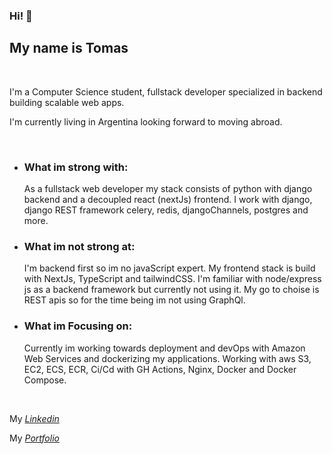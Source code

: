 ### Hi! 👋
## My name is Tomas

<br/>

I'm a Computer Science student, fullstack developer specialized in backend building scalable web apps. 

I'm currently living in Argentina looking forward to moving abroad.

<br/>

- ### What im strong with:
  
  As a fullstack web developer my stack consists of python with django backend and a decoupled react (nextJs) frontend.
  I work with django, django REST framework celery, redis, djangoChannels, postgres and more.

- ### What im not strong at:

  I'm backend first so im no javaScript expert. My frontend stack is build with NextJs, TypeScript and tailwindCSS.
  I'm familiar with node/express js as a backend framework but currently not using it.
  My go to choise is REST apis so for the time being im not using GraphQl.

- ### What im Focusing on:

  Currently im working towards deployment and devOps with Amazon Web Services and dockerizing my applications. 
  Working with aws S3, EC2, ECS, ECR, Ci/Cd with GH Actions, Nginx, Docker and Docker Compose.

<br/>

My [*Linkedin*](https://www.linkedin.com/in/tomassolanosanchez/)

My [*Portfolio*](https://portfolio-tomassanchez.vercel.app/)

<!---
TomasSanchez/TomasSanchez is a ✨ special ✨ repository because its `README.md` (this file) appears on your GitHub profile.
You can click the Preview link to take a look at your changes.
--->
